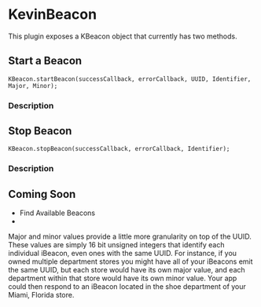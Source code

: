 # KevinBeacon
This plugin exposes a KBeacon object that currently has two methods.

## Start a Beacon

```
KBeacon.startBeacon(successCallback, errorCallback, UUID, Identifier, Major, Minor);
```

### Description


## Stop Beacon

```
KBeacon.stopBeacon(successCallback, errorCallback, Identifier);
```

### Description


## Coming Soon
- Find Available Beacons
- 

Major and minor values provide a little more granularity on top of the UUID. These values are simply 16 bit unsigned integers that identify each individual iBeacon, even ones with the same UUID.
For instance, if you owned multiple department stores you might have all of your iBeacons emit the same UUID, but each store would have its own major value, and each department within that store would have its own minor value. Your app could then respond to an iBeacon located in the shoe department of your Miami, Florida store.